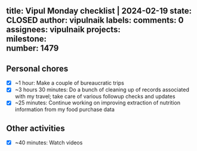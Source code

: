title:	Vipul Monday checklist | 2024-02-19
state:	CLOSED
author:	vipulnaik
labels:	
comments:	0
assignees:	vipulnaik
projects:	
milestone:	
number:	1479
--
## Personal chores

- [x] ~1 hour: Make a couple of bureaucratic trips
- [x] ~3 hours 30 minutes: Do a bunch of cleaning up of records associated with my travel; take care of various followup checks and updates
- [x] ~25 minutes: Continue working on improving extraction of nutrition information from my food purchase data

## Other activities

- [x] ~40 minutes: Watch videos
